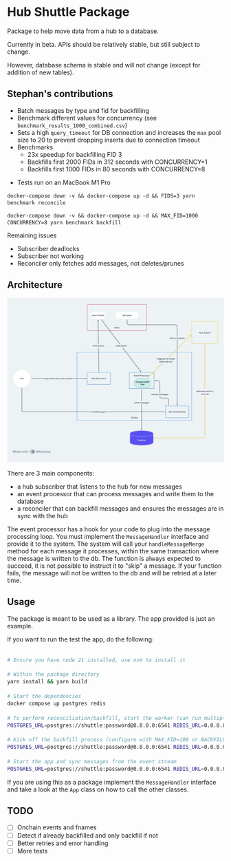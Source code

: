# Hub Shuttle Package

Package to help move data from a hub to a database.

Currently in beta. APIs should be relatively stable, but still subject to change.

However, database schema is stable and will not change (except for addition of new tables).

## Stephan's contributions

- Batch messages by type and fid for backfilling
- Benchmark different values for concurrency (see `benchmark_results_1000_combined.csv`)
- Sets a high `query_timeout` for DB connection and increases the `max` pool size to 20 to prevent dropping inserts due to connection timeout
- Benchmarks
  - 23x speedup for backfilling FID 3
  - Backfills first 2000 FIDs in 312 seconds with CONCURRENCY=1
  - Backfills first 1000 FIDs in 80 seconds with CONCURRENCY=8

* Tests run on an MacBook M1 Pro

```
docker-compose down -v && docker-compose up -d && FIDS=3 yarn benchmark reconcile
```

```
docker-compose down -v && docker-compose up -d && MAX_FID=1000 CONCURRENCY=8 yarn benchmark backfill
```

Remaining issues
- Subscriber deadlocks
- Subscriber not working
- Reconciler only fetches add messages, not deletes/prunes

## Architecture

![Architecture](./architecture.jpg)

There are 3 main components:

- a hub subscriber that listens to the hub for new messages
- an event processor that can process messages and write them to the database
- a reconciler that can backfill messages and ensures the messages are in sync with the hub

The event processor has a hook for your code to plug into the message processing loop. You must implement the `MessageHandler` interface
and provide it to the system. The system will call your `handleMessageMerge` method for each message it processes, within the same transaction
where the message is written to the db. The function is always expected to succeed, it is not possible to instruct it to "skip" a message.
If your function fails, the message will not be written to the db and will be retried at a later time.

## Usage

The package is meant to be used as a library. The app provided is just an example.

If you want to run the test the app, do the following:

```bash

# Ensure you have node 21 installed, use nvm to install it

# Within the package directory
yarn install && yarn build

# Start the dependencies
docker compose up postgres redis

# To perform reconciliation/backfill, start the worker (can run multiple processes to speed this up)
POSTGRES_URL=postgres://shuttle:password@0.0.0.0:6541 REDIS_URL=0.0.0.0:16379 HUB_HOST=<host>:<port> HUB_SSL=false yarn start worker

# Kick off the backfill process (configure with MAX_FID=100 or BACKFILL_FIDS=1,2,3)
POSTGRES_URL=postgres://shuttle:password@0.0.0.0:6541 REDIS_URL=0.0.0.0:16379 HUB_HOST=<host>:<port> HUB_SSL=false yarn start backfill

# Start the app and sync messages from the event stream
POSTGRES_URL=postgres://shuttle:password@0.0.0.0:6541 REDIS_URL=0.0.0.0:16379 HUB_HOST=<host>:<port> HUB_SSL=false yarn start start
```

If you are using this as a package implement the `MessageHandler` interface and take a look at the `App` class on how to call the other classes.

## TODO

- [ ] Onchain events and fnames
- [ ] Detect if already backfilled and only backfill if not
- [ ] Better retries and error handling
- [ ] More tests
